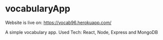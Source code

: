 # vocabularyApp

Website is live on: https://vocab96.herokuapp.com/

A simple vocabulary app. 
Used Tech: React, Node, Express and MongoDB

